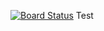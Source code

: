 [![Board Status](https://codedev.ms/joezha/94bd382a-1aa3-439b-8892-fcfc9b22a94c/4087b482-6c41-475f-8cd0-9b58272309ea/_apis/work/boardbadge/095cf914-16ac-4ef9-bbc6-6479c632d05f)](https://codedev.ms/joezha/94bd382a-1aa3-439b-8892-fcfc9b22a94c/_boards/board/t/4087b482-6c41-475f-8cd0-9b58272309ea/Microsoft.RequirementCategory)
Test
